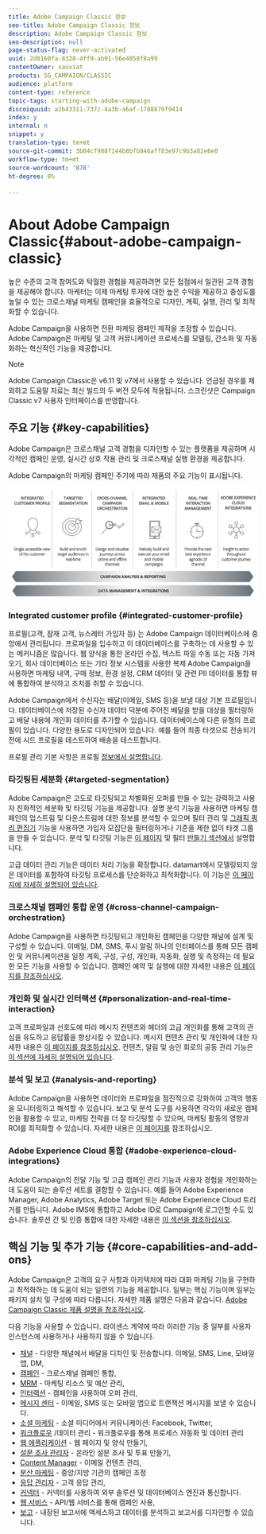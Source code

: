 ```yaml
---
title: Adobe Campaign Classic 정보
seo-title: Adobe Campaign Classic 정보
description: Adobe Campaign Classic 정보
seo-description: null
page-status-flag: never-activated
uuid: 2d0160fa-8328-4ff9-ab91-56e4058f8a99
contentOwner: sauviat
products: SG_CAMPAIGN/CLASSIC
audience: platform
content-type: reference
topic-tags: starting-with-adobe-campaign
discoiquuid: a2b43311-737c-4a3b-a6af-1788879f9414
index: y
internal: n
snippet: y
translation-type: tm+mt
source-git-commit: 3b04cf988f144b8bfb846aff83e97c9b3a82e6e0
workflow-type: tm+mt
source-wordcount: '878'
ht-degree: 0%

---
```



# About Adobe Campaign Classic{#about-adobe-campaign-classic}

높은 수준의 고객 참여도와 탁월한 경험을 제공하려면 모든 접점에서 일관된 고객 경험을 제공해야 합니다. 마케터는 이제 마케팅 투자에 대한 높은 수익을 제공하고 충성도를 높일 수 있는 크로스채널 마케팅 캠페인을 효율적으로 디자인, 계획, 실행, 관리 및 최적화할 수 있습니다.

Adobe Campaign을 사용하면 전환 마케팅 캠페인 제작을 조정할 수 있습니다. Adobe Campaign은 마케팅 및 고객 커뮤니케이션 프로세스를 모델링, 간소화 및 자동화하는 혁신적인 기능을 제공합니다.

>[!NOTE]
>
>Adobe Campaign Classic은 v6.11 및 v7에서 사용할 수 있습니다. 언급된 경우를 제외하고 도움말 자료는 최신 빌드의 두 버전 모두에 적용됩니다. 스크린샷은 Campaign Classic v7 사용자 인터페이스를 반영합니다.

## 주요 기능 {#key-capabilities}

Adobe Campaign은 크로스채널 고객 경험을 디자인할 수 있는 플랫폼을 제공하며 시각적인 캠페인 운영, 실시간 상호 작용 관리 및 크로스채널 실행 환경을 제공합니다.

Adobe Campaign의 마케팅 캠페인 주기에 따라 제품의 주요 기능이 표시됩니다.

![](assets/d_ncs_user_emarketing.png)

### Integrated customer profile {#integrated-customer-profile}

프로필(고객, 잠재 고객, 뉴스레터 가입자 등) 는 Adobe Campaign 데이터베이스에 중앙에서 관리됩니다. 프로파일을 입수하고 이 데이터베이스를 구축하는 데 사용할 수 있는 메커니즘은 많습니다. 웹 양식을 통한 온라인 수집, 텍스트 파일 수동 또는 자동 가져오기, 회사 데이터베이스 또는 기타 정보 시스템을 사용한 복제 Adobe Campaign을 사용하면 마케팅 내역, 구매 정보, 환경 설정, CRM 데이터 및 관련 PII 데이터를 통합 뷰에 통합하여 분석하고 조치를 취할 수 있습니다.

Adobe Campaign에서 수신자는 배달(이메일, SMS 등)을 보낼 대상 기본 프로필입니다. 데이터베이스에 저장된 수신자 데이터 덕분에 주어진 배달을 받을 대상을 필터링하고 배달 내용에 개인화 데이터를 추가할 수 있습니다. 데이터베이스에 다른 유형의 프로필이 있습니다. 다양한 용도로 디자인되어 있습니다. 예를 들어 최종 타겟으로 전송되기 전에 시드 프로필을 테스트하여 배송을 테스트합니다.

프로필 관리 기본 사항은 프로필 [정보에서 설명합니다](../../platform/using/about-profiles.md).

### 타깃팅된 세분화 {#targeted-segmentation}

Adobe Campaign은 고도로 타깃팅되고 차별화된 오퍼를 만들 수 있는 강력하고 사용자 친화적인 세분화 및 타깃팅 기능을 제공합니다. 설명 분석 기능을 사용하면 마케팅 캠페인의 업스트림 및 다운스트림에 대한 정보를 분석할 수 있으며 필터 관리 및 [그래픽 쿼리 편집기](../../platform/using/about-queries-in-campaign.md) 기능을 사용하면 가입자 모집단을 필터링하거나 기준을 제한 없이 타겟 그룹을 만들 수 있습니다. 분석 및 타깃팅 기능은 [이 페이지](../../reporting/using/about-descriptive-analysis.md) 및 필터 [만들기 섹션에서](../../platform/using/creating-filters.md) 설명합니다.

고급 데이터 관리 기능은 데이터 처리 기능을 확장합니다. datamart에서 모델링되지 않은 데이터를 포함하여 타깃팅 프로세스를 단순화하고 최적화합니다. 이 기능은 [이 페이지에 자세히 설명되어 있습니다](../../workflow/using/targeting-data.md#data-management).

### 크로스채널 캠페인 통합 운영 {#cross-channel-campaign-orchestration}

Adobe Campaign을 사용하면 타깃팅되고 개인화된 캠페인을 다양한 채널에 설계 및 구성할 수 있습니다. 이메일, DM, SMS, 푸시 알림 하나의 인터페이스를 통해 모든 캠페인 및 커뮤니케이션을 일정 계획, 구성, 구성, 개인화, 자동화, 실행 및 측정하는 데 필요한 모든 기능을 사용할 수 있습니다. 캠페인 예약 및 실행에 대한 자세한 내용은 [이 페이지를 참조하십시오](../../campaign/using/setting-up-marketing-campaigns.md).

### 개인화 및 실시간 인터랙션 {#personalization-and-real-time-interaction}

고객 프로파일과 선호도에 따라 메시지 컨텐츠와 헤더의 고급 개인화를 통해 고객의 관심을 유도하고 응답률을 향상시킬 수 있습니다. 메시지 컨텐츠 관리 및 개인화에 대한 자세한 내용은 [이 페이지를 참조하십시오](../../delivery/using/about-personalization.md). 컨텐츠, 알림 및 승인 회로의 공동 관리 기능은 [이 섹션에 자세히 설명되어 있습니다](../../campaign/using/about-marketing-resource-management.md).

### 분석 및 보고 {#analysis-and-reporting}

Adobe Campaign을 사용하면 데이터와 프로파일을 점진적으로 강화하여 고객의 행동을 모니터링하고 해석할 수 있습니다. 보고 및 분석 도구를 사용하면 각각의 새로운 캠페인을 활용할 수 있고, 마케팅 전략을 더 잘 타깃팅할 수 있으며, 마케팅 활동의 영향과 ROI를 최적화할 수 있습니다. 자세한 내용은 [이 페이지를](../../reporting/using/delivery-reports.md) 참조하십시오.

### Adobe Experience Cloud 통합 {#adobe-experience-cloud-integrations}

Adobe Campaign의 전달 기능 및 고급 캠페인 관리 기능과 사용자 경험을 개인화하는 데 도움이 되는 솔루션 세트를 결합할 수 있습니다. 예를 들어 Adobe Experience Manager, Adobe Analytics, Adobe Target 또는 Adobe Experience Cloud 트리거를 만듭니다. Adobe IMS에 통합하고 Adobe ID로 Campaign에 로그인할 수도 있습니다. 솔루션 간 및 인증 통합에 대한 자세한 내용은 [이 섹션을 참조하십시오](../../integrations/using/about-adobe-id.md).

## 핵심 기능 및 추가 기능 {#core-capabilities-and-add-ons}

Adobe Campaign은 고객의 요구 사항과 아키텍처에 따라 대화 마케팅 기능을 구현하고 최적화하는 데 도움이 되는 일련의 기능을 제공합니다. 일부는 핵심 기능이며 일부는 패키지 설치 및 구성에 따라 다릅니다. 자세한 제품 설명은 다음과 같습니다. [Adobe Campaign Classic 제품 설명을 참조하십시오](https://helpx.adobe.com/legal/product-descriptions/adobe-campaign-classic---product-description.html).

다음 기능을 사용할 수 있습니다. 라이센스 계약에 따라 이러한 기능 중 일부를 사용자 인스턴스에 사용하거나 사용하지 않을 수 있습니다.

* [채널](../../delivery/using/communication-channels.md) - 다양한 채널에서 배달을 디자인 및 전송합니다. 이메일, SMS, Line, 모바일 앱, DM,
* [캠페인](../../campaign/using/designing-marketing-campaigns.md) - 크로스채널 캠페인 통합,
* [MRM](../../campaign/using/about-marketing-resource-management.md) - 마케팅 리소스 및 예산 관리,
* [인터랙션](../../interaction/using/interaction-and-offer-management.md) - 캠페인을 사용하여 오퍼 관리,
* [메시지 센터](../../message-center/using/about-transactional-messaging.md) - 이메일, SMS 또는 모바일 앱으로 트랜잭션 메시지를 보낼 수 있습니다.
* [소셜 마케팅](../../social/using/about-social-marketing.md) - 소셜 미디어에서 커뮤니케이션: Facebook, Twitter,
* [워크플로우](../../workflow/using/about-workflows.md) /데이터 관리 - 워크플로우를 통해 프로세스 자동화 및 데이터 관리
* [웹 애플리케이션](../../web/using/about-web-applications.md) - 웹 페이지 및 양식 만들기,
* [설문 조사 관리자](../../web/using/about-surveys.md) - 온라인 설문 조사 및 투표 만들기,
* [Content Manager](../../delivery/using/about-content-management.md) - 이메일 컨텐츠 관리,
* [분산 마케팅](../../campaign/using/about-distributed-marketing.md) - 중앙/지방 기관의 캠페인 조정
* [응답 관리자](../../campaign/using/about-response-manager.md) - 고객 응답 관리,
* [커넥터](../../platform/using/about-connectors.md) - 커넥터를 사용하여 외부 솔루션 및 데이터베이스 엔진과 통신합니다.
* [웹 서비스](../../configuration/using/about-web-services.md) - API/웹 서비스를 통해 캠페인 사용,
* [보고](../../reporting/using/about-adobe-campaign-reporting-tools.md) - 내장된 보고서에 액세스하고 데이터를 분석하고 보고서를 디자인할 수 있습니다.

